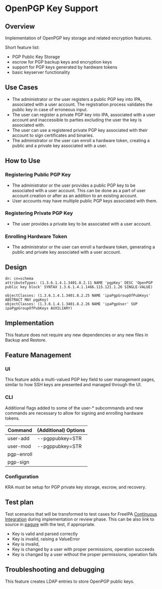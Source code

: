 # OpenPGP Key Support

## Overview

Implementation of OpenPGP key storage and related encryption features.

Short feature list:

- PGP Public Key Storage
- escrow for PGP backup keys and encryption keys
- support for PGP keys generated by hardware tokens
- basic keyserver functionality

## Use Cases

- The administrator or the user registers a public PGP key into IPA, associated with a user account. The registration process validates the public key in case of erroneous input.
- The user can register a private PGP key into IPA, associated with a user account and inaccessible to parties excluding the user the key is associated with.
- The user can use a registered private PGP key associated with their account to sign certificates and binaries.
- The administrator or the user can enroll a hardware token, creating a public and a private key associated with a user.

## How to Use

### Registering Public PGP Key

- The administrator or the user provides a public PGP key to be associated with a user account. This can be done as a part of user account creation or after as an addition to an existing account.
- User accounts may have multiple public PGP keys associated with them.

### Registering Private PGP Key

- The user provides a private key to be associated with a user account.

### Enrolling Hardware Token

- The administrator or the user can enroll a hardware token, generating a public and private key associated with a user account.

## Design

```
dn: cn=schema
attributeTypes: (1.3.6.1.4.1.3401.8.2.11 NAME 'pgpKey' DESC 'OpenPGP public key block' SYNTAX 1.3.6.1.4.1.1466.115.121.1.26 SINGLE-VALUE)

objectClasses: (1.3.6.1.4.1.3401.8.2.25 NAME 'ipaPgpGroupOfPubKeys' ABSTRACT MAY pgpKey)
objectClasses: (1.3.6.1.4.1.3401.8.2.26 NAME 'ipaPgpUser' SUP ipaPgpGroupOfPubKeys AUXILIARY)
```

## Implementation

This feature does not require any new dependencies or any new files in Backup and Restore.

## Feature Management

### UI

This feature adds a multi-valued PGP key field to user management pages, similar to how SSH keys are presented and managed through the UI.

### CLI

Additional flags added to some of the user-\* subcommands and new commands are necessary to allow for signing and enrolling hardware tokens.

| Command    | (Additional) Options |
| ---------- | -------------------- |
| user-add   | --pgppubkey=STR      |
| user-mod   | --pgppubkey=STR      |
| pgp-enroll |                      |
| pgp-sign   |                      |

### Configuration

KRA must be setup for PGP private key storage, escrow, and recovery.

## Test plan

Test scenarios that will be transformed to test cases for FreeIPA [Continuous Integration](https://www.freeipa.org/page/V3/Integration_testing) during implementation or review phase. This can be also link to source in [pagure](https://pagure.io/freeipa.git) with the test, if appropriate.

- Key is valid and parsed correctly
- Key is invalid, raising a ValueError
- Key is invalid,
- Key is changed by a user with proper permissions, operation succeeds
- Key is changed by a user without the proper permissions, operation fails

## Troubleshooting and debugging

This feature creates LDAP entries to store OpenPGP public keys.
